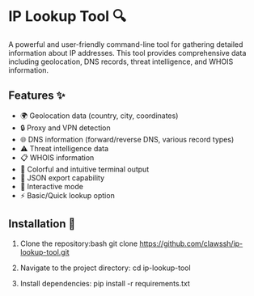 # IP Lookup Tool 🔍

A powerful and user-friendly command-line tool for gathering detailed information about IP addresses. This tool provides comprehensive data including geolocation, DNS records, threat intelligence, and WHOIS information.


## Features ✨

- 🌍 Geolocation data (country, city, coordinates)
- 🔒 Proxy and VPN detection
- 🌐 DNS information (forward/reverse DNS, various record types)
- ⚠️ Threat intelligence data
- 📋 WHOIS information
- 🎨 Colorful and intuitive terminal output
- 💾 JSON export capability
- 🔄 Interactive mode
- ⚡ Basic/Quick lookup option

## Installation 🚀

1. Clone the repository:bash
git clone https://github.com/clawssh/ip-lookup-tool.git

2. Navigate to the project directory:
cd ip-lookup-tool

3. Install dependencies: pip install -r requirements.txt
